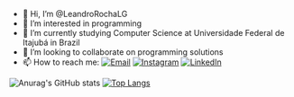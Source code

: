- 👋 Hi, I’m @LeandroRochaLG
- 👀 I’m interested in programming
- 🌱 I’m currently studying Computer Science at Universidade Federal de Itajubá in Brazil
- 💞️ I’m looking to collaborate on programming solutions
- 📫 How to reach me: [![Email](https://img.shields.io/badge/-Email-red?style=flat-square&logo=gmail)](mailto:leandrochaju@hotmail.com)  [![Instagram](https://img.shields.io/badge/-Instagram-ff69b4?style=flat-square&logo=instagram)](https://www.instagram.com/leandrorochalg)  [![LinkedIn](https://img.shields.io/badge/-LinkedIn-blue?style=flat-square&logo=linkedin)](https://www.linkedin.com/in/leandro-rocha-258b90198/)

![Anurag's GitHub stats](https://github-readme-stats.vercel.app/api?username=leandrorochalg&theme=swift&show_icons=true&line_height=24&card_width=500) [![Top Langs](https://github-readme-stats.vercel.app/api/top-langs/?username=leandrorochalg&theme=swift&layout=compact&card_width=500&langs_count=8)](https://github.com/anuraghazra/github-readme-stats)
